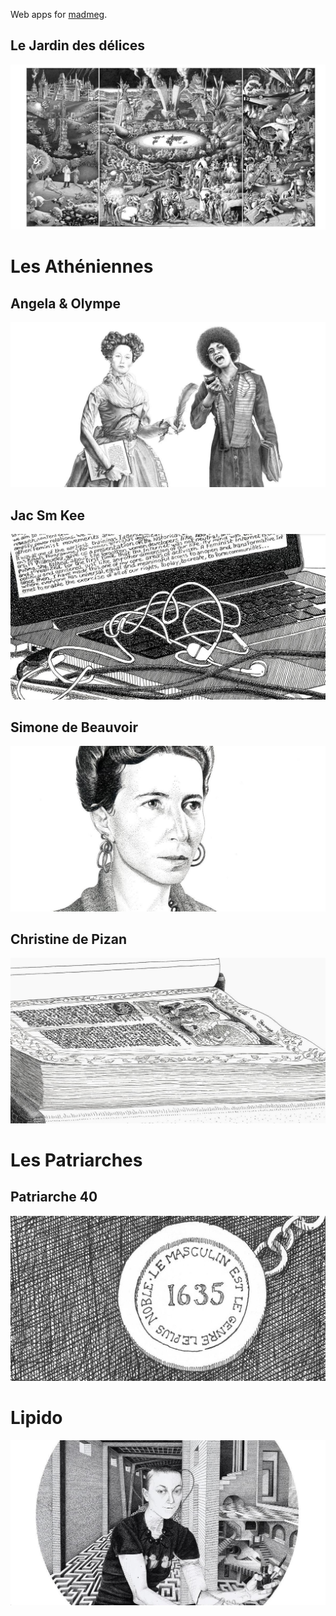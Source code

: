 Web apps for [madmeg](http://madmeg.org/).


## Le Jardin des délices

[![](delizie/vignette-1200x630.jpg)](http://madmeg.org/delizie/)


# Les Athéniennes

## Angela &amp; Olympe

[![](athena/vignette-1200x630.jpg)](http://madmeg.org/athena/)


## Jac Sm Kee

[![](jacsmkee/vignette-1200x630.jpg)](http://madmeg.org/jacsmkee/)


## Simone de Beauvoir

[![](simone/vignette-1200x630.jpg)](http://madmeg.org/simone/)


## Christine de Pizan

[![](christine/vignette-1200x630.jpg)](http://madmeg.org/christine/)


# Les Patriarches

## Patriarche 40

[![](p40/vignette-1200x630.jpg)](http://madmeg.org/p40/)


# Lipido

[![](lipido/vignette-1200x630.jpg)](http://madmeg.org/lipido/)


